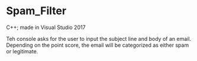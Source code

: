 # Spam_Filter
C++; made in Visual Studio 2017

Teh console asks for the user to input the subject line and body of an email. Depending on the point score, the email will be categorized as either spam or legitimate.

